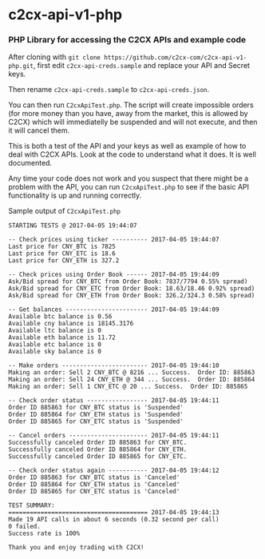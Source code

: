 # c2cx-api-v1-php

### PHP Library for accessing the C2CX APIs and example code

After cloning with `git clone https://github.com/c2cx-com/c2cx-api-v1-php.git`, first edit `c2cx-api-creds.sample` and replace your API and Secret keys.

Then rename `c2cx-api-creds.sample` to `c2cx-api-creds.json`.

You can then run `C2cxApiTest.php`.  The script will create impossible orders (for more money than you have, away from the market, this is allowed by C2CX) which will immediatelly be suspended and will not execute, and then it will cancel them.

This is both a test of the API and your keys as well as example of how to deal with C2CX APIs.  Look at the code to understand what it does.  It is well documented.

Any time your code does not work and you suspect that there might be a problem with the API, you can run `C2cxApiTest.php` to see if the basic API functionality is up and running correctly. 

Sample output of `C2cxApiTest.php`
```
STARTING TESTS @ 2017-04-05 19:44:07

-- Check prices using ticker ---------- 2017-04-05 19:44:07
Last price for CNY_BTC is 7825
Last price for CNY_ETC is 18.6
Last price for CNY_ETH is 327.2

-- Check prices using Order Book ------ 2017-04-05 19:44:09
Ask/Bid spread for CNY_BTC from Order Book: 7837/7794 0.55% spread)
Ask/Bid spread for CNY_ETC from Order Book: 18.63/18.46 0.92% spread)
Ask/Bid spread for CNY_ETH from Order Book: 326.2/324.3 0.58% spread)

-- Get balances ----------------------- 2017-04-05 19:44:09
Available btc balance is 0.56
Available cny balance is 18145.3176
Available ltc balance is 0
Available eth balance is 11.72
Available etc balance is 0
Available sky balance is 0

-- Make orders ------------------------ 2017-04-05 19:44:10
Making an order: Sell 2 CNY_BTC @ 8216 ... Success.  Order ID: 885863
Making an order: Sell 24 CNY_ETH @ 344 ... Success.  Order ID: 885864
Making an order: Sell 1 CNY_ETC @ 20 ... Success.  Order ID: 885865

-- Check order status ----------------- 2017-04-05 19:44:11
Order ID 885863 for CNY_BTC status is 'Suspended'
Order ID 885864 for CNY_ETH status is 'Suspended'
Order ID 885865 for CNY_ETC status is 'Suspended'

-- Cancel orders ---------------------- 2017-04-05 19:44:11
Successfully canceled Order ID 885863 for CNY_BTC.
Successfully canceled Order ID 885864 for CNY_ETH.
Successfully canceled Order ID 885865 for CNY_ETC.

-- Check order status again ----------- 2017-04-05 19:44:12
Order ID 885863 for CNY_BTC status is 'Canceled'
Order ID 885864 for CNY_ETH status is 'Canceled'
Order ID 885865 for CNY_ETC status is 'Canceled'

TEST SUMMARY:
======================================= 2017-04-05 19:44:13
Made 19 API calls in about 6 seconds (0.32 second per call)
0 failed.
Success rate is 100%

Thank you and enjoy trading with C2CX!

```
